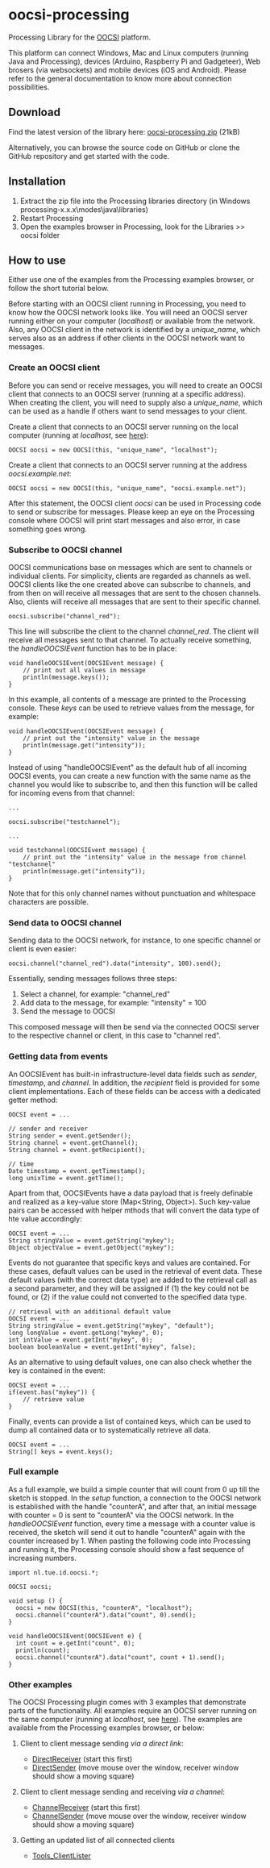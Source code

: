 # oocsi-processing

Processing Library for the [OOCSI](https://github.com/iddi/oocsi) platform.

This platform can connect Windows, Mac and Linux computers (running Java and Processing), devices (Arduino, Raspberry Pi and Gadgeteer),
Web brosers (via websockets) and mobile devices (iOS and Android).
Please refer to the general documentation to know more about connection possibilities.  

## Download

Find the latest version of the library here: [oocsi-processing.zip](dist/oocsi-processing.zip) (21kB)

Alternatively, you can browse the source code on GitHub or clone the GitHub repository and get started with the code.

## Installation

1. Extract the zip file into the Processing libraries directory (in Windows processing-x.x.x\modes\java\libraries\)
2. Restart Processing
3. Open the examples browser in Processing, look for the Libraries >> oocsi folder 


## How to use

Either use one of the examples from the Processing examples browser, or follow the short tutorial below.

Before starting with an OOCSI client running in Processing, you need to know how the OOCSI network looks like.
You will need an OOCSI server running either on your computer (_localhost_) or available from the network.
Also, any OOCSI client in the network is identified by a _unique_name_, which serves also as an address if other clients in the OOCSI network want to messages. 


### Create an OOCSI client

Before you can send or receive messages, you will need to create an OOCSI client that connects to an OOCSI server (running at a specific address).
When creating the client, you will need to supply also a _unique_name_, which can be used as a handle if others want to send messages to your client. 

Create a client that connects to an OOCSI server running on the local computer (running at _localhost_, see [here](https://https://github.com/iddi/oocsi/readme.md#running_local)):

	OOCSI oocsi = new OOCSI(this, "unique_name", "localhost");    

Create a client that connects to an OOCSI server running at the address _oocsi.example.net_:

	OOCSI oocsi = new OOCSI(this, "unique_name", "oocsi.example.net");

After this statement, the OOCSI client _oocsi_ can be used in Processing code to send or subscribe for messages.
Please keep an eye on the Processing console where OOCSI will print start messages and also error, in case something goes wrong. 


### Subscribe to OOCSI channel

OOCSI communications base on messages which are sent to channels or individual clients. For simplicity, clients are regarded as channels as well.
OOCSI clients like the one created above can subscribe to channels, and from then on will receive all messages that are sent to the chosen channels.
Also, clients will receive all messages that are sent to their specific channel.

	oocsi.subscribe("channel_red"); 

This line will subscribe the client to the channel _channel_red_. The client will receive all messages sent to that channel.
To actually receive something, the _handleOOCSIEvent_ function has to be in place: 

	void handleOOCSIEvent(OOCSIEvent message) {
		// print out all values in message
		println(message.keys());
	}
	
In this example, all contents of a message are printed to the Processing console. These _keys_ can be used to retrieve values from the message, for example:

	void handleOOCSIEvent(OOCSIEvent message) {
		// print out the "intensity" value in the message
		println(message.get("intensity"));
	}
	
Instead of using "handleOOCSIEvent" as the default hub of all incoming OOCSI events, you can create a new function with the same name as the channel you would like to subscribe to, and then this function will be called for incoming evens from that channel:

	...
	
	oocsi.subscribe("testchannel");
	
	...

	void testchannel(OOCSIEvent message) {
		// print out the "intensity" value in the message from channel "testchannel"
		println(message.get("intensity"));
	}
	
Note that for this only channel names without punctuation and whitespace characters are possible.
	

### Send data to OOCSI channel

Sending data to the OOCSI network, for instance, to one specific channel or client is even easier: 

	oocsi.channel("channel_red").data("intensity", 100).send();
 
Essentially, sending messages follows three steps: 

1. Select a channel, for example: "channel_red"
2. Add data to the message, for example: "intensity" = 100
3. Send the message to OOCSI
 
This composed message will then be send via the connected OOCSI server to the respective channel or client, in this case to "channel red". 


### Getting data from events

An OOCSIEvent has built-in infrastructure-level data fields such as _sender_, _timestamp_, and _channel_. In addition, the _recipient_ field is provided for some client implementations.
Each of these fields can be access with a dedicated getter method:

	OOCSI event = ...
	
	// sender and receiver
	String sender = event.getSender();
	String channel = event.getChannel();
	String channel = event.getRecipient();
	
	// time
	Date timestamp = event.getTimestamp();
	long unixTime = event.getTime();
	
Apart from that, OOCSIEvents have a data payload that is freely definable and realized as a key-value store (Map<String, Object>). Such key-value pairs can be accessed with helper mthods that will convert the data type of hte value accordingly: 
	 
	OOCSI event = ...
	String stringValue = event.getString("mykey");
	Object objectValue = event.getObject("mykey");
	
Events do not guarantee that specific keys and values are contained. For these cases, default values can be used in the retrieval of event data. These default values (with the correct data type) are added to the retrieval call as a second parameter, and they will be assigned if (1) the key could not be found, or (2) if the value could not converted to the specified data type.  	

	// retrieval with an additional default value
	OOCSI event = ...
	String stringValue = event.getString("mykey", "default");
	long longValue = event.getLong("mykey", 0);
	int intValue = event.getInt("mykey", 0);
	boolean booleanValue = event.getInt("mykey", false);

As an alternative to using default values, one can also check whether the key is contained in the event:

	OOCSI event = ...
	if(event.has("mykey")) {
		// retrieve value
	}
	
Finally, events can provide a list of contained keys, which can be used to dump all contained data or to systematically retrieve all data.

	OOCSI event = ...
	String[] keys = event.keys();



### Full example

As a full example, we build a simple counter that will count from 0 up till the sketch is stopped.
In the _setup_ function, a connection to the OOCSI network is established with the handle "counterA", and after that,
an initial message with counter = 0 is sent to "counterA" via the OOCSI network. In the _handleOOCSIEvent_ function,
every time a message with a counter value is received, the sketch will send it out to handle "counterA" again with the counter increased by 1.
When pasting the following code into Processing and running it, the Processing console should show a fast sequence of increasing numbers.

	import nl.tue.id.oocsi.*;
	
	OOCSI oocsi;
	
	void setup () {	
	  oocsi = new OOCSI(this, "counterA", "localhost");
	  oocsi.channel("counterA").data("count", 0).send();
	}
	
	void handleOOCSIEvent(OOCSIEvent e) {
	  int count = e.getInt("count", 0);
	  println(count);
	  oocsi.channel("counterA").data("count", count + 1).send();
	}


### Other examples 

The OOCSI Processing plugin comes with 3 examples that demonstrate parts of the functionality.
All examples require an OOCSI server running on the same computer (running at _localhost_, see [here](https://https://github.com/iddi/oocsi/readme.md#running_local)).
The examples are available from the Processing examples browser, or below:

1. Client to client message sending _via a direct link_:
	- [DirectReceiver](dist/oocsi/examples/Data/DirectReceiver/DirectReceiver.pde) (start this first)
	- [DirectSender](dist/oocsi/examples/Data/DirectSender/DirectSender.pde) (move mouse over the window, receiver window should show a moving square)


2. Client to client message sending and receiving _via a channel_:
	- [ChannelReceiver](dist/oocsi/examples/Data/ChannelReceiver/ChannelReceiver.pde) (start this first)
	- [ChannelSender](dist/oocsi/examples/Data/ChannelSender/ChannelSender.pde) (move mouse over the window, receiver window should show a moving square)


3. Getting an updated list of all connected clients
	- [Tools_ClientLister](dist/oocsi/examples/Tools/ClientLister/ClientLister.pde)
	
